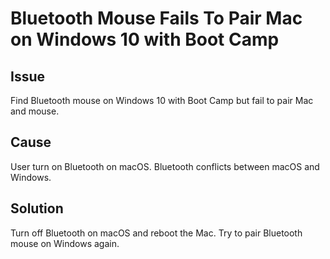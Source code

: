 # Bluetooth Mouse Fails To Pair Mac on Windows 10 with Boot Camp

## Issue

Find Bluetooth mouse on Windows 10 with Boot Camp but fail to pair Mac and mouse.

## Cause

User turn on Bluetooth on macOS. Bluetooth conflicts between macOS and Windows.

## Solution

Turn off Bluetooth on macOS and reboot the Mac. Try to pair Bluetooth mouse on Windows again.